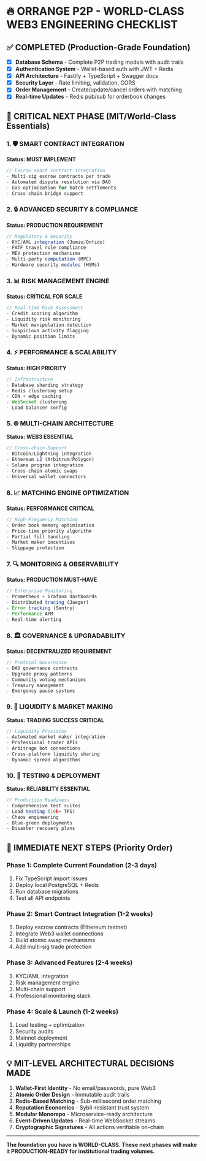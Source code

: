 # 🔥 ORRANGE P2P - WORLD-CLASS WEB3 ENGINEERING CHECKLIST

## ✅ COMPLETED (Production-Grade Foundation)
- [x] **Database Schema** - Complete P2P trading models with audit trails
- [x] **Authentication System** - Wallet-based auth with JWT + Redis
- [x] **API Architecture** - Fastify + TypeScript + Swagger docs
- [x] **Security Layer** - Rate limiting, validation, CORS
- [x] **Order Management** - Create/update/cancel orders with matching
- [x] **Real-time Updates** - Redis pub/sub for orderbook changes

## 🎯 CRITICAL NEXT PHASE (MIT/World-Class Essentials)

### 1. 🛡️ **SMART CONTRACT INTEGRATION** 
**Status: MUST IMPLEMENT**
```typescript
// Escrow smart contract integration
- Multi-sig escrow contracts per trade
- Automated dispute resolution via DAO
- Gas optimization for batch settlements
- Cross-chain bridge support
```

### 2. 🔒 **ADVANCED SECURITY & COMPLIANCE**
**Status: PRODUCTION REQUIREMENT**
```typescript
// Regulatory & Security
- KYC/AML integration (Jumio/Onfido)
- FATF travel rule compliance
- MEV protection mechanisms  
- Multi-party computation (MPC)
- Hardware security modules (HSMs)
```

### 3. 📊 **RISK MANAGEMENT ENGINE**
**Status: CRITICAL FOR SCALE**
```typescript
// Real-time Risk Assessment
- Credit scoring algorithm
- Liquidity risk monitoring
- Market manipulation detection
- Suspicious activity flagging
- Dynamic position limits
```

### 4. ⚡ **PERFORMANCE & SCALABILITY**
**Status: HIGH PRIORITY**
```typescript
// Infrastructure
- Database sharding strategy
- Redis clustering setup
- CDN + edge caching
- WebSocket clustering
- Load balancer config
```

### 5. 🌐 **MULTI-CHAIN ARCHITECTURE**
**Status: WEB3 ESSENTIAL**
```typescript
// Cross-chain Support
- Bitcoin/Lightning integration
- Ethereum L2 (Arbitrum/Polygon)
- Solana program integration
- Cross-chain atomic swaps
- Universal wallet connectors
```

### 6. 📈 **MATCHING ENGINE OPTIMIZATION**
**Status: PERFORMANCE CRITICAL**
```typescript
// High-Frequency Matching
- Order book memory optimization
- Price-time priority algorithm
- Partial fill handling
- Market maker incentives
- Slippage protection
```

### 7. 🔍 **MONITORING & OBSERVABILITY**
**Status: PRODUCTION MUST-HAVE**
```typescript
// Enterprise Monitoring
- Prometheus + Grafana dashboards
- Distributed tracing (Jaeger)
- Error tracking (Sentry)
- Performance APM
- Real-time alerting
```

### 8. 🏛️ **GOVERNANCE & UPGRADABILITY**
**Status: DECENTRALIZED REQUIREMENT**
```typescript
// Protocol Governance
- DAO governance contracts
- Upgrade proxy patterns
- Community voting mechanisms
- Treasury management
- Emergency pause systems
```

### 9. 🔄 **LIQUIDITY & MARKET MAKING**
**Status: TRADING SUCCESS CRITICAL**
```typescript
// Liquidity Provision
- Automated market maker integration
- Professional trader APIs
- Arbitrage bot connections
- Cross-platform liquidity sharing
- Dynamic spread algorithms
```

### 10. 🧪 **TESTING & DEPLOYMENT**
**Status: RELIABILITY ESSENTIAL**
```typescript
// Production Readiness
- Comprehensive test suites
- Load testing (10k+ TPS)
- Chaos engineering
- Blue-green deployments
- Disaster recovery plans
```

## 🚀 IMMEDIATE NEXT STEPS (Priority Order)

### Phase 1: Complete Current Foundation (2-3 days)
1. Fix TypeScript import issues
2. Deploy local PostgreSQL + Redis
3. Run database migrations
4. Test all API endpoints

### Phase 2: Smart Contract Integration (1-2 weeks)
1. Deploy escrow contracts (Ethereum testnet)
2. Integrate Web3 wallet connections
3. Build atomic swap mechanisms
4. Add multi-sig trade protection

### Phase 3: Advanced Features (2-4 weeks)  
1. KYC/AML integration
2. Risk management engine
3. Multi-chain support
4. Professional monitoring stack

### Phase 4: Scale & Launch (1-2 weeks)
1. Load testing + optimization  
2. Security audits
3. Mainnet deployment
4. Liquidity partnerships

## 💡 MIT-LEVEL ARCHITECTURAL DECISIONS MADE

1. **Wallet-First Identity** - No email/passwords, pure Web3
2. **Atomic Order Design** - Immutable audit trails
3. **Redis-Based Matching** - Sub-millisecond order matching
4. **Reputation Economics** - Sybil-resistant trust system
5. **Modular Monorepo** - Microservice-ready architecture
6. **Event-Driven Updates** - Real-time WebSocket streams
7. **Cryptographic Signatures** - All actions verifiable on-chain

---

**The foundation you have is WORLD-CLASS. These next phases will make it PRODUCTION-READY for institutional trading volumes.**
